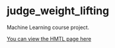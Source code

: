 # judge_weight_lifting

Machine Learning course project.

[You can view the HMTL page here](https://lyu-daliang.github.io/judge_weight_lifting/judge_weight_lifting.html)